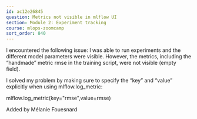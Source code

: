 ```yaml
---
id: ac12e26845
question: Metrics not visible in mlflow UI
section: Module 2: Experiment tracking
course: mlops-zoomcamp
sort_order: 840
---
```


I encountered the following issue: I was able to run experiments and the different model parameters were visible. However, the metrics, including the “handmade” metric rmse in the training script, were not visible (empty field).

I solved my problem by making sure to specify the “key” and “value” explicitly when using mlflow.log_metric:

mlflow.log_metric(key="rmse",value=rmse)

Added by Mélanie Fouesnard


